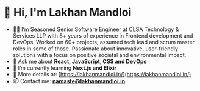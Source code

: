 # 👋 Hi, I'm Lakhan Mandloi

- 🧑‍💼 I’m Seasoned Senior Software Engineer at CLSA Technology & Services LLP with 8+ years of experience in Frontend development and DevOps. Worked on 60+ projects, assumed tech lead and scrum master roles in some of those. Passionate about innovative, user-friendly solutions with a focus on positive societal and environmental impact.
- 💬 Ask me about **React, JavaScript, CSS and DevOps**
- 🌱 I’m currently learning **Next.js and Elixir**
- 🔗 More details at: [https://lakhanmandloi.in/](https://lakhanmandloi.in/)
- 📫 Contact me: **namaste@lakhanmandloi.in**
